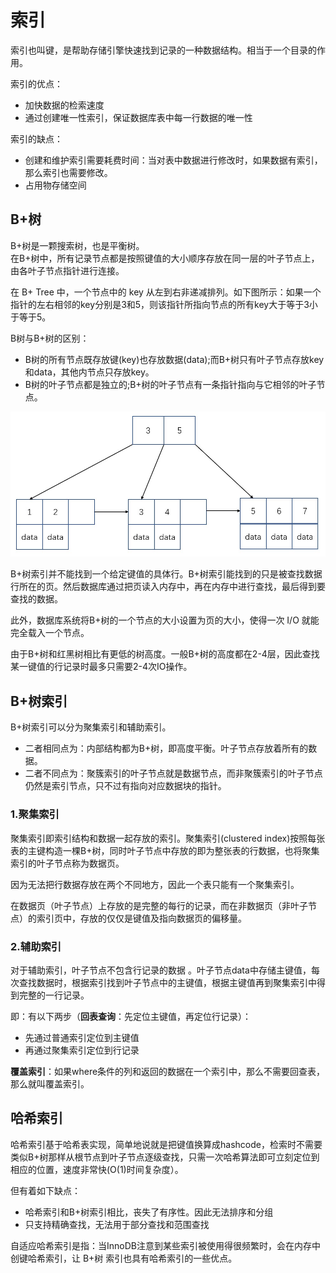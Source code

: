# 索引
索引也叫键，是帮助存储引擎快速找到记录的一种数据结构。相当于一个目录的作用。

索引的优点：
* 加快数据的检索速度
* 通过创建唯一性索引，保证数据库表中每一行数据的唯一性

索引的缺点：
* 创建和维护索引需要耗费时间：当对表中数据进行修改时，如果数据有索引，那么索引也需要修改。
* 占用物存储空间


## B+树
B+树是一颗搜索树，也是平衡树。  
在B+树中，所有记录节点都是按照键值的大小顺序存放在同一层的叶子节点上，由各叶子节点指针进行连接。

在 B+ Tree 中，一个节点中的 key 从左到右非递减排列。如下图所示：如果一个指针的左右相邻的key分别是3和5，则该指针所指向节点的所有key大于等于3小于等于5。

B树与B+树的区别：
* B树的所有节点既存放键(key)也存放数据(data);而B+树只有叶子节点存放key和data，其他内节点只存放key。
* B树的叶子节点都是独立的;B+树的叶子节点有一条指针指向与它相邻的叶子节点。

![](b+树.jpg)



B+树索引并不能找到一个给定键值的具体行。B+树索引能找到的只是被查找数据行所在的页。然后数据库通过把页读入内存中，再在内存中进行查找，最后得到要查找的数据。

此外，数据库系统将B+树的一个节点的大小设置为页的大小，使得一次 I/O 就能完全载入一个节点。

由于B+树和红黑树相比有更低的树高度。一般B+树的高度都在2-4层，因此查找某一键值的行记录时最多只需要2-4次IO操作。

## B+树索引
B+树索引可以分为聚集索引和辅助索引。
* 二者相同点为：内部结构都为B+树，即高度平衡。叶子节点存放着所有的数据。
* 二者不同点为：​ 聚簇索引的叶子节点就是数据节点，而非聚簇索引的叶子节点仍然是索引节点，只不过有指向对应数据块的指针。
### 1.聚集索引
聚集索引即索引结构和数据一起存放的索引。聚集索引(clustered index)按照每张表的主键构造一棵B+树，同时叶子节点中存放的即为整张表的行数据，也将聚集索引的叶子节点称为数据页。

因为无法把行数据存放在两个不同地方，因此一个表只能有一个聚集索引。

在数据页（叶子节点）上存放的是完整的每行的记录，而在非数据页（非叶子节点）的索引页中，存放的仅仅是键值及指向数据页的偏移量。

### 2.辅助索引
对于辅助索引，叶子节点不包含行记录的数据
。叶子节点data中存储主键值，每次查找数据时，根据索引找到叶子节点中的主键值，根据主键值再到聚集索引中得到完整的一行记录。

即：有以下两步（**回表查询**：先定位主键值，再定位行记录）：
* 先通过普通索引定位到主键值
* 再通过聚集索引定位到行记录

**覆盖索引**：如果where条件的列和返回的数据在一个索引中，那么不需要回查表，那么就叫覆盖索引。

## 哈希索引
哈希索引基于哈希表实现，简单地说就是把键值换算成hashcode，检索时不需要类似B+树那样从根节点到叶子节点逐级查找，只需一次哈希算法即可立刻定位到相应的位置，速度非常快(O(1)时间复杂度）。

但有着如下缺点：
* 哈希索引和B+树索引相比，丧失了有序性。因此无法排序和分组
* 只支持精确查找，无法用于部分查找和范围查找

自适应哈希索引是指：当InnoDB注意到某些索引被使用得很频繁时，会在内存中创键哈希索引，让 B+树 索引也具有哈希索引的一些优点。